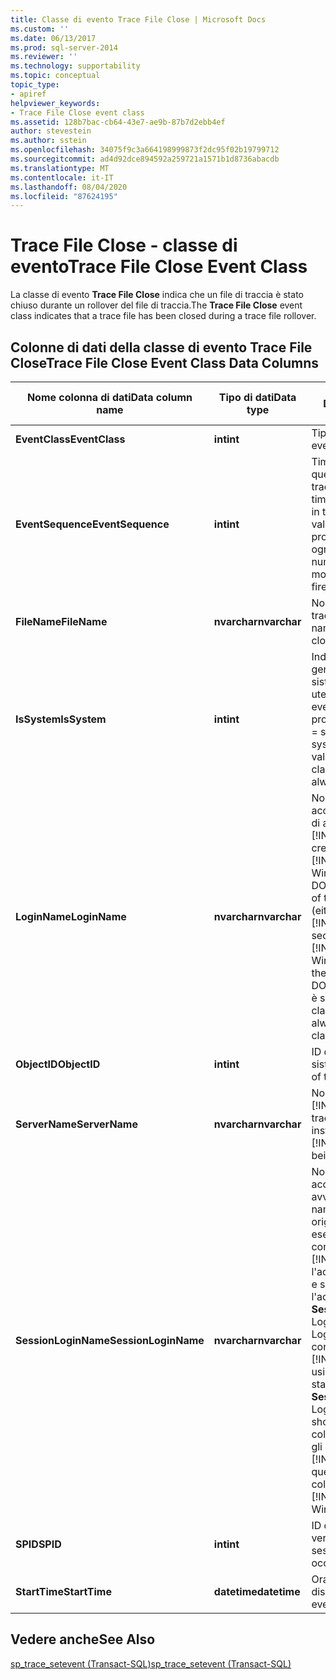 ```yaml
---
title: Classe di evento Trace File Close | Microsoft Docs
ms.custom: ''
ms.date: 06/13/2017
ms.prod: sql-server-2014
ms.reviewer: ''
ms.technology: supportability
ms.topic: conceptual
topic_type:
- apiref
helpviewer_keywords:
- Trace File Close event class
ms.assetid: 128b7bac-cb64-43e7-ae9b-87b7d2ebb4ef
author: stevestein
ms.author: sstein
ms.openlocfilehash: 34075f9c3a664198999873f2dc95f02b19799712
ms.sourcegitcommit: ad4d92dce894592a259721a1571b1d8736abacdb
ms.translationtype: MT
ms.contentlocale: it-IT
ms.lasthandoff: 08/04/2020
ms.locfileid: "87624195"
---
```

# <a name="trace-file-close-event-class"></a><span data-ttu-id="c8774-102">Trace File Close - classe di evento</span><span class="sxs-lookup"><span data-stu-id="c8774-102">Trace File Close Event Class</span></span>
  <span data-ttu-id="c8774-103">La classe di evento **Trace File Close** indica che un file di traccia è stato chiuso durante un rollover del file di traccia.</span><span class="sxs-lookup"><span data-stu-id="c8774-103">The **Trace File Close** event class indicates that a trace file has been closed during a trace file rollover.</span></span>  
  
## <a name="trace-file-close-event-class-data-columns"></a><span data-ttu-id="c8774-104">Colonne di dati della classe di evento Trace File Close</span><span class="sxs-lookup"><span data-stu-id="c8774-104">Trace File Close Event Class Data Columns</span></span>  
  
|<span data-ttu-id="c8774-105">Nome colonna di dati</span><span class="sxs-lookup"><span data-stu-id="c8774-105">Data column name</span></span>|<span data-ttu-id="c8774-106">Tipo di dati</span><span class="sxs-lookup"><span data-stu-id="c8774-106">Data type</span></span>|<span data-ttu-id="c8774-107">Descrizione</span><span class="sxs-lookup"><span data-stu-id="c8774-107">Description</span></span>|<span data-ttu-id="c8774-108">ID colonna</span><span class="sxs-lookup"><span data-stu-id="c8774-108">Column ID</span></span>|<span data-ttu-id="c8774-109">Filtrabile</span><span class="sxs-lookup"><span data-stu-id="c8774-109">Filterable</span></span>|  
|----------------------|---------------|-----------------|---------------|----------------|  
|<span data-ttu-id="c8774-110">**EventClass**</span><span class="sxs-lookup"><span data-stu-id="c8774-110">**EventClass**</span></span>|<span data-ttu-id="c8774-111">**int**</span><span class="sxs-lookup"><span data-stu-id="c8774-111">**int**</span></span>|<span data-ttu-id="c8774-112">Tipo di evento = 150.</span><span class="sxs-lookup"><span data-stu-id="c8774-112">Type of event = 150.</span></span>|<span data-ttu-id="c8774-113">27</span><span class="sxs-lookup"><span data-stu-id="c8774-113">27</span></span>|<span data-ttu-id="c8774-114">No</span><span class="sxs-lookup"><span data-stu-id="c8774-114">No</span></span>|  
|<span data-ttu-id="c8774-115">**EventSequence**</span><span class="sxs-lookup"><span data-stu-id="c8774-115">**EventSequence**</span></span>|<span data-ttu-id="c8774-116">**int**</span><span class="sxs-lookup"><span data-stu-id="c8774-116">**int**</span></span>|<span data-ttu-id="c8774-117">Timestamp univoco di questo evento generato nella traccia.</span><span class="sxs-lookup"><span data-stu-id="c8774-117">The unique timestamp of this event fired in this trace.</span></span> <span data-ttu-id="c8774-118">Si tratta di un valore a incremento progressivo costante per ogni evento generato.</span><span class="sxs-lookup"><span data-stu-id="c8774-118">This number increases monotonically for each event fired.</span></span>|<span data-ttu-id="c8774-119">51</span><span class="sxs-lookup"><span data-stu-id="c8774-119">51</span></span>|<span data-ttu-id="c8774-120">No</span><span class="sxs-lookup"><span data-stu-id="c8774-120">No</span></span>|  
|<span data-ttu-id="c8774-121">**FileName**</span><span class="sxs-lookup"><span data-stu-id="c8774-121">**FileName**</span></span>|<span data-ttu-id="c8774-122">**nvarchar**</span><span class="sxs-lookup"><span data-stu-id="c8774-122">**nvarchar**</span></span>|<span data-ttu-id="c8774-123">Nome logico del file di traccia chiuso.</span><span class="sxs-lookup"><span data-stu-id="c8774-123">The logical name of the trace file being closed.</span></span>|<span data-ttu-id="c8774-124">36</span><span class="sxs-lookup"><span data-stu-id="c8774-124">36</span></span>|<span data-ttu-id="c8774-125">Sì</span><span class="sxs-lookup"><span data-stu-id="c8774-125">Yes</span></span>|  
|<span data-ttu-id="c8774-126">**IsSystem**</span><span class="sxs-lookup"><span data-stu-id="c8774-126">**IsSystem**</span></span>|<span data-ttu-id="c8774-127">**int**</span><span class="sxs-lookup"><span data-stu-id="c8774-127">**int**</span></span>|<span data-ttu-id="c8774-128">Indica se l'evento è stato generato per un processo di sistema o un processo utente.</span><span class="sxs-lookup"><span data-stu-id="c8774-128">Indicates whether the event occurred on a system process or a user process.</span></span> <span data-ttu-id="c8774-129">1 = sistema, NULL = utente.</span><span class="sxs-lookup"><span data-stu-id="c8774-129">1 = system, NULL = user.</span></span> <span data-ttu-id="c8774-130">Il valore è sempre 1 per questa classe di evento.</span><span class="sxs-lookup"><span data-stu-id="c8774-130">The value is always 1 for this event class.</span></span>|<span data-ttu-id="c8774-131">60</span><span class="sxs-lookup"><span data-stu-id="c8774-131">60</span></span>|<span data-ttu-id="c8774-132">Sì</span><span class="sxs-lookup"><span data-stu-id="c8774-132">Yes</span></span>|  
|<span data-ttu-id="c8774-133">**LoginName**</span><span class="sxs-lookup"><span data-stu-id="c8774-133">**LoginName**</span></span>|<span data-ttu-id="c8774-134">**nvarchar**</span><span class="sxs-lookup"><span data-stu-id="c8774-134">**nvarchar**</span></span>|<span data-ttu-id="c8774-135">Nome dell'account di accesso dell'utente (account di accesso di sicurezza di [!INCLUDE[ssNoVersion](../../includes/ssnoversion-md.md)] o credenziali di accesso di [!INCLUDE[msCoName](../../includes/msconame-md.md)] Windows nel formato DOMINIO\nomeutente).</span><span class="sxs-lookup"><span data-stu-id="c8774-135">Name of the login of the user (either [!INCLUDE[ssNoVersion](../../includes/ssnoversion-md.md)] security login or the [!INCLUDE[msCoName](../../includes/msconame-md.md)] Windows login credentials in the form of DOMAIN\username).</span></span> <span data-ttu-id="c8774-136">Il valore è sempre "sa" per questa classe di evento.</span><span class="sxs-lookup"><span data-stu-id="c8774-136">The value is always "sa" for this event class.</span></span>|<span data-ttu-id="c8774-137">11</span><span class="sxs-lookup"><span data-stu-id="c8774-137">11</span></span>|<span data-ttu-id="c8774-138">Sì</span><span class="sxs-lookup"><span data-stu-id="c8774-138">Yes</span></span>|  
|<span data-ttu-id="c8774-139">**ObjectID**</span><span class="sxs-lookup"><span data-stu-id="c8774-139">**ObjectID**</span></span>|<span data-ttu-id="c8774-140">**int**</span><span class="sxs-lookup"><span data-stu-id="c8774-140">**int**</span></span>|<span data-ttu-id="c8774-141">ID della traccia assegnato dal sistema.</span><span class="sxs-lookup"><span data-stu-id="c8774-141">System-assigned ID of the trace.</span></span>|<span data-ttu-id="c8774-142">22</span><span class="sxs-lookup"><span data-stu-id="c8774-142">22</span></span>|<span data-ttu-id="c8774-143">Sì</span><span class="sxs-lookup"><span data-stu-id="c8774-143">Yes</span></span>|  
|<span data-ttu-id="c8774-144">**ServerName**</span><span class="sxs-lookup"><span data-stu-id="c8774-144">**ServerName**</span></span>|<span data-ttu-id="c8774-145">**nvarchar**</span><span class="sxs-lookup"><span data-stu-id="c8774-145">**nvarchar**</span></span>|<span data-ttu-id="c8774-146">Nome dell'istanza di [!INCLUDE[ssNoVersion](../../includes/ssnoversion-md.md)] tracciata.</span><span class="sxs-lookup"><span data-stu-id="c8774-146">Name of the instance of [!INCLUDE[ssNoVersion](../../includes/ssnoversion-md.md)] being traced.</span></span>|<span data-ttu-id="c8774-147">26</span><span class="sxs-lookup"><span data-stu-id="c8774-147">26</span></span>|<span data-ttu-id="c8774-148">No</span><span class="sxs-lookup"><span data-stu-id="c8774-148">No</span></span>|  
|<span data-ttu-id="c8774-149">**SessionLoginName**</span><span class="sxs-lookup"><span data-stu-id="c8774-149">**SessionLoginName**</span></span>|<span data-ttu-id="c8774-150">**nvarchar**</span><span class="sxs-lookup"><span data-stu-id="c8774-150">**nvarchar**</span></span>|<span data-ttu-id="c8774-151">Nome dell'account di accesso dell'utente che ha avviato la sessione.</span><span class="sxs-lookup"><span data-stu-id="c8774-151">Login name of the user who originated the session.</span></span> <span data-ttu-id="c8774-152">Se ad esempio si stabilisce la connessione a [!INCLUDE[ssNoVersion](../../includes/ssnoversion-md.md)] con l'account di accesso Login1 e si esegue un'istruzione con l'account di accesso Login2, **SessionLoginName** indica Login1 e **LoginName** indica Login2.</span><span class="sxs-lookup"><span data-stu-id="c8774-152">For example, if you connect to [!INCLUDE[ssNoVersion](../../includes/ssnoversion-md.md)] using Login1 and execute a statement as Login2, **SessionLoginName** shows Login1 and **LoginName** shows Login2.</span></span> <span data-ttu-id="c8774-153">In questa colonna sono visualizzati sia gli account di accesso di [!INCLUDE[ssNoVersion](../../includes/ssnoversion-md.md)] che quelli di Windows.</span><span class="sxs-lookup"><span data-stu-id="c8774-153">This column displays both [!INCLUDE[ssNoVersion](../../includes/ssnoversion-md.md)] and Windows logins.</span></span>|<span data-ttu-id="c8774-154">64</span><span class="sxs-lookup"><span data-stu-id="c8774-154">64</span></span>|<span data-ttu-id="c8774-155">Sì</span><span class="sxs-lookup"><span data-stu-id="c8774-155">Yes</span></span>|  
|<span data-ttu-id="c8774-156">**SPID**</span><span class="sxs-lookup"><span data-stu-id="c8774-156">**SPID**</span></span>|<span data-ttu-id="c8774-157">**int**</span><span class="sxs-lookup"><span data-stu-id="c8774-157">**int**</span></span>|<span data-ttu-id="c8774-158">ID della sessione in cui si è verificato l'evento.</span><span class="sxs-lookup"><span data-stu-id="c8774-158">ID of the session on which the event occurred.</span></span>|<span data-ttu-id="c8774-159">12</span><span class="sxs-lookup"><span data-stu-id="c8774-159">12</span></span>|<span data-ttu-id="c8774-160">Sì</span><span class="sxs-lookup"><span data-stu-id="c8774-160">Yes</span></span>|  
|<span data-ttu-id="c8774-161">**StartTime**</span><span class="sxs-lookup"><span data-stu-id="c8774-161">**StartTime**</span></span>|<span data-ttu-id="c8774-162">**datetime**</span><span class="sxs-lookup"><span data-stu-id="c8774-162">**datetime**</span></span>|<span data-ttu-id="c8774-163">Ora di inizio dell'evento, se disponibile.</span><span class="sxs-lookup"><span data-stu-id="c8774-163">Time at which the event started, if available.</span></span>|<span data-ttu-id="c8774-164">14</span><span class="sxs-lookup"><span data-stu-id="c8774-164">14</span></span>|<span data-ttu-id="c8774-165">Sì</span><span class="sxs-lookup"><span data-stu-id="c8774-165">Yes</span></span>|  
  
## <a name="see-also"></a><span data-ttu-id="c8774-166">Vedere anche</span><span class="sxs-lookup"><span data-stu-id="c8774-166">See Also</span></span>  
 [<span data-ttu-id="c8774-167">sp_trace_setevent &#40;Transact-SQL&#41;</span><span class="sxs-lookup"><span data-stu-id="c8774-167">sp_trace_setevent &#40;Transact-SQL&#41;</span></span>](/sql/relational-databases/system-stored-procedures/sp-trace-setevent-transact-sql)  
  
  
